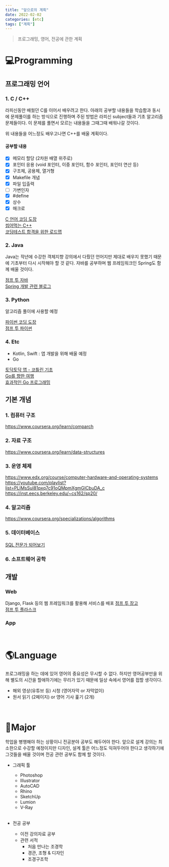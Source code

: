 ```yaml
---
title: "앞으로의 계획"
date: 2022-02-02
categories: [etc]
tags: ["계획"]
---
```

> 프로그래밍, 영어, 전공에 관한 계획

# 💻Programming
## 프로그래밍 언어
### 1. C / C++

라피신동안 배웠던 C를 이어서 배우려고 한다. 아래의 공부할 내용들을 학습함과 동시에 문제풀이를 하는 방식으로 진행하며 주된 방법은 라피신 subject들과 기초 알고리즘 문제들이다. 이 문제를 풀면서 모르는 내용들을 그때그때 배워나갈 것이다.

위 내용들을 어느정도 배우고나면 C++를 배울 계획이다.


#### 공부할 내용

- [x] 메모리 할당 (2차원 배열 위주로)
- [x] 포인터 응용 (void 포인터, 이중 포인터, 함수 포인터, 포인터 연산 등)
- [x] 구조체, 공용체, 열거형
- [x] Makefile 개념
- [x] 파일 입출력
- [ ] 가변인자
- [x] #define
- [x] 상수
- [x] 매크로

[C 언어 코딩 도장](https://dojang.io/course/view.php?id=2)  
[씹어먹는 C++](https://modoocode.com/135)  
[코딩테스트 합격을 위한 로드맵](https://velog.io/@23tae/코딩테스트-로드맵)


### 2. Java
Java는 작년에 수강한 객체지향 강의에서 다뤘던 언어지만 제대로 배우지 못했기 때문에 기초부터 다시 시작해야 할 것 같다.
자바를 공부하며 웹 프레임워크인 Spring도 함께 배울 것이다.

[점프 투 자바](https://wikidocs.net/book/31)  
[Spring 개발 관련 블로그](https://addio3305.tistory.com/32)

### 3. Python
알고리즘 풀이에 사용할 예정

[파이썬 코딩 도장](https://dojang.io/course/view.php?id=7)  
[점프 투 파이썬](https://wikidocs.net/book/1)


### 4. Etc
 - Kotlin, Swift : 앱 개발을 위해 배울 예정
 - Go
 
[토닥토닥 앱 - 코틀린 기초](https://wikidocs.net/book/5041)  
[Go를 향한 여행](https://go-tour-ko.appspot.com/list)  
[효과적인 Go 프로그래밍](https://gosudaweb.gitbooks.io/effective-go-in-korean/content)


## 기본 개념

### 1. 컴퓨터 구조
<https://www.coursera.org/learn/comparch>

### 2. 자료 구조
<https://www.coursera.org/learn/data-structures>

### 3. 운영 체제
<https://www.edx.org/course/computer-hardware-and-operating-systems>  
<https://youtube.com/playlist?list=PLIMsSuI81pxq7c91oQMpmXgmGICbuDA_c>
<https://inst.eecs.berkeley.edu/~cs162/sp20/>

### 4. 알고리즘
<https://www.coursera.org/specializations/algorithms>
### 5. 데이터베이스
[SQL 전문가 되어보기](https://wikidocs.net/book/159)

### 6. 소프트웨어 공학


## 개발

### Web
Django, Flask 등의 웹 프레임워크를 활용해 서비스를 배포
[점프 투 장고](https://wikidocs.net/book/4223)  
[점프 투 플라스크](https://wikidocs.net/book/4542)
### App

<br>

# 🌎Language
프로그래밍을 하는 데에 있어 영어의 중요성은 무시할 수 없다. 하지만 영어공부만을 위해 별도의 시간을 할애하기에는 무리가 있기 때문에 일상 속에서 영어를 접할 생각이다.

- 해외 영상(유튜브 등) 시청 (영어자막 or 자막없이)
- 원서 읽기 (2페이지) or 영어 기사 훑기 (2개)

<br>

# 🌳Major
학업을 병행해야 하는 상황이니 전공분야 공부도 해두어야 한다. 앞으로 설계 강의는 최소한으로 수강할 예정이지만 디자인, 설계 툴은 어느정도 익혀두어야 한다고 생각하기에 그것들을 배울 것이며 전공 관련 공부도 함께 할 것이다.


- 그래픽 툴
  - Photoshop
  - Illustrator
  - AutoCAD
  - Rhino
  - SketchUp
  - Lumion
  - V-Ray
  <br>
  
- 전공 공부
  - 이전 강의자료 공부
  - 관련 서적
    - 처음 만나는 조경학
    - 경관, 조형 & 디자인
    - 조경구조학
    